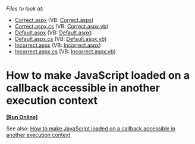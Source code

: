 <!-- default file list -->
*Files to look at*:

* [Correct.aspx](./CS/Correct.aspx) (VB: [Correct.aspx](./VB/Correct.aspx))
* [Correct.aspx.cs](./CS/Correct.aspx.cs) (VB: [Correct.aspx.vb](./VB/Correct.aspx.vb))
* [Default.aspx](./CS/Default.aspx) (VB: [Default.aspx](./VB/Default.aspx))
* [Default.aspx.cs](./CS/Default.aspx.cs) (VB: [Default.aspx.vb](./VB/Default.aspx.vb))
* [Incorrect.aspx](./CS/Incorrect.aspx) (VB: [Incorrect.aspx](./VB/Incorrect.aspx))
* [Incorrect.aspx.cs](./CS/Incorrect.aspx.cs) (VB: [Incorrect.aspx.vb](./VB/Incorrect.aspx.vb))
<!-- default file list end -->
# How to make JavaScript loaded on a callback accessible in another execution context
<!-- run online -->
**[[Run Online]](https://codecentral.devexpress.com/t191724/)**
<!-- run online end -->


See also: <a href="https://www.devexpress.com/Support/Center/p/T191204">How to make JavaScript loaded on a callback accessible in another execution context</a>

<br/>


